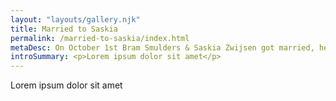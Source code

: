 ```yaml
---
layout: "layouts/gallery.njk"
title: Married to Saskia
permalink: /married-to-saskia/index.html
metaDesc: On October 1st Bram Smulders & Saskia Zwijsen got married, here's the highlight.
introSummary: <p>Lorem ipsum dolor sit amet</p>
---
```


Lorem ipsum dolor sit amet
